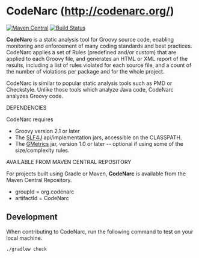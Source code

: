 # CodeNarc  (http://codenarc.org/)

[![Maven Central](https://img.shields.io/maven-central/v/org.codenarc/CodeNarc.svg)]()
[![Build Status](https://travis-ci.org/CodeNarc/CodeNarc.svg?branch=master)](https://travis-ci.org/CodeNarc/CodeNarc)

**CodeNarc** is a static analysis tool for Groovy source code, enabling monitoring and enforcement of many coding standards and best practices. CodeNarc applies a set of Rules (predefined and/or custom) that are applied to each Groovy file, and generates an HTML or XML report of the results, including a list of rules violated for each source file, and a count of the number of violations per package and for the whole project.

CodeNarc is similar to popular static analysis tools such as PMD or Checkstyle. Unlike those tools which analyze Java code, CodeNarc analyzes Groovy code.

DEPENDENCIES

CodeNarc requires
 - Groovy version 2.1 or later
 - The [SLF4J](https://www.slf4j.org/) api/implementation jars, accessible on the CLASSPATH.
 - The [GMetrics](http://gmetrics.org) jar, version 1.0 or later -- optional if using some of the size/complexity rules.

AVAILABLE FROM MAVEN CENTRAL REPOSITORY

For projects built using Gradle or Maven, **CodeNarc** is available from the Maven Central Repository.
  - groupId = org.codenarc
  - artifactId = CodeNarc

## Development

When contributing to CodeNarc, run the following command to test on your local machine.

```bash
./gradlew check
```
